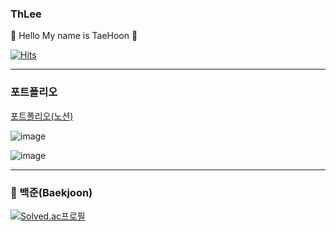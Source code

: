 ### ThLee 

👋 Hello My name is TaeHoon 👋  

[![Hits](https://hits.seeyoufarm.com/api/count/incr/badge.svg?url=https%3A%2F%2Fgithub.com%2Fhoon-git%2FThLee&count_bg=%2379C83D&title_bg=%23555555&icon=&icon_color=%23E7E7E7&title=hits&edge_flat=false)](https://hits.seeyoufarm.com)

---
### 포트폴리오

[포트폴리오(노션)](https://ancient-wire-8f9.notion.site/ThLee-1fef9e057dbf40d5b7b851ab0abccf36?pvs=4)

![image](https://github.com/git-ThLee/git-ThLee/assets/55564114/0c12e7a4-5ce3-4e9b-8a43-ea7826073549)  

![image](https://github.com/git-ThLee/git-ThLee/assets/55564114/5daecd1f-2946-4b08-972b-b07af30c13b5)  


---

### 🥇 백준(Baekjoon)
[![Solved.ac프로필](http://mazassumnida.wtf/api/v2/generate_badge?boj=dlxogns96)](https://solved.ac/dlxogns96)


